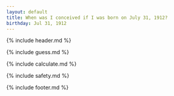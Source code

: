 ```yaml
---
layout: default
title: When was I conceived if I was born on July 31, 1912?
birthday: Jul 31, 1912
---
```


{% include header.md %}

{% include guess.md %}

{% include calculate.md %}

{% include safety.md %}

{% include footer.md %}



